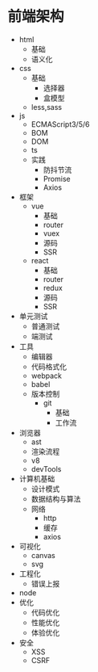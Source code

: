 # 前端架构

* html
  * 基础
  * 语义化
* css
  * 基础
    * 选择器
    * 盒模型
  * less,sass
* js
  * ECMAScript3/5/6
  * BOM
  * DOM
  * ts
  * 实践
    * 防抖节流
    * Promise
    * Axios
* 框架
  * vue
    * 基础
    * router
    * vuex
    * 源码
    * SSR
  * react
    * 基础
    * router
    * redux
    * 源码
    * SSR
* 单元测试
  * 普通测试
  * 端测试
* 工具
  * 编辑器
  * 代码格式化
  * webpack
  * babel
  * 版本控制
    * git
      * 基础
      * 工作流
* 浏览器
  * ast
  * 渲染流程
  * v8
  * devTools
* 计算机基础
  * 设计模式
  * 数据结构与算法
  * 网络
    * http
    * 缓存
    * axios
* 可视化
  * canvas
  * svg
* 工程化
  * 错误上报
* node
* 优化
  * 代码优化
  * 性能优化
  * 体验优化
* 安全
  * XSS
  * CSRF
